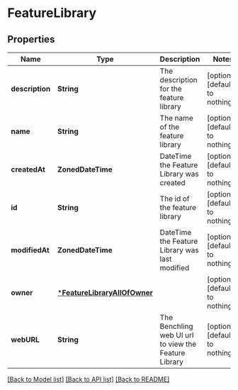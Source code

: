 # FeatureLibrary


## Properties
Name | Type | Description | Notes
------------ | ------------- | ------------- | -------------
**description** | **String** | The description for the feature library | [optional] [default to nothing]
**name** | **String** | The name of the feature library | [optional] [default to nothing]
**createdAt** | **ZonedDateTime** | DateTime the Feature Library was created | [optional] [default to nothing]
**id** | **String** | The id of the feature library | [optional] [default to nothing]
**modifiedAt** | **ZonedDateTime** | DateTime the Feature Library was last modified | [optional] [default to nothing]
**owner** | [***FeatureLibraryAllOfOwner**](FeatureLibraryAllOfOwner.md) |  | [optional] [default to nothing]
**webURL** | **String** | The Benchling web UI url to view the Feature Library | [optional] [default to nothing]


[[Back to Model list]](../README.md#models) [[Back to API list]](../README.md#api-endpoints) [[Back to README]](../README.md)


